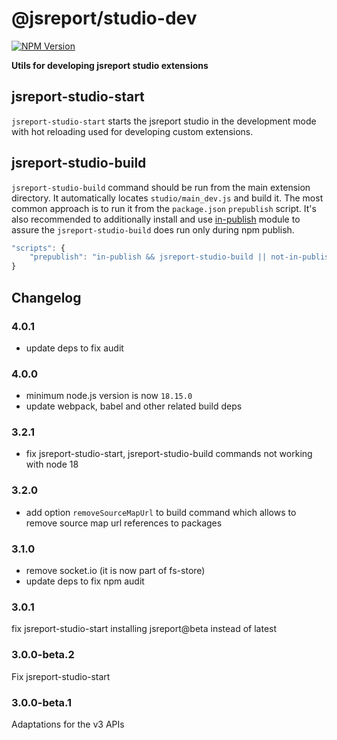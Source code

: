 # @jsreport/studio-dev

[![NPM Version](http://img.shields.io/npm/v/@jsreport/studio-dev.svg?style=flat-square)](https://npmjs.com/package/@jsreport/studio-dev)

**Utils for developing jsreport studio extensions**

## jsreport-studio-start
`jsreport-studio-start` starts the jsreport studio in the development mode with hot reloading used for developing custom extensions.

## jsreport-studio-build

`jsreport-studio-build` command should be run from the main extension directory. It automatically locates `studio/main_dev.js` and build it. The most common approach is to run it from the `package.json`  `prepublish` script. It's also recommended to additionally install and use [in-publish](https://github.com/iarna/in-publish) module to assure the `jsreport-studio-build` does run only during npm publish.

```js
"scripts": {
    "prepublish": "in-publish && jsreport-studio-build || not-in-publish"
}
```

## Changelog

### 4.0.1

- update deps to fix audit

### 4.0.0

- minimum node.js version is now `18.15.0`
- update webpack, babel and other related build deps

### 3.2.1

- fix jsreport-studio-start, jsreport-studio-build commands not working with node 18

### 3.2.0

- add option `removeSourceMapUrl` to build command which allows to remove source map url references to packages

### 3.1.0

- remove socket.io (it is now part of fs-store)
- update deps to fix npm audit

### 3.0.1

fix jsreport-studio-start installing jsreport@beta instead of latest

### 3.0.0-beta.2

Fix jsreport-studio-start


### 3.0.0-beta.1

Adaptations for the v3 APIs
